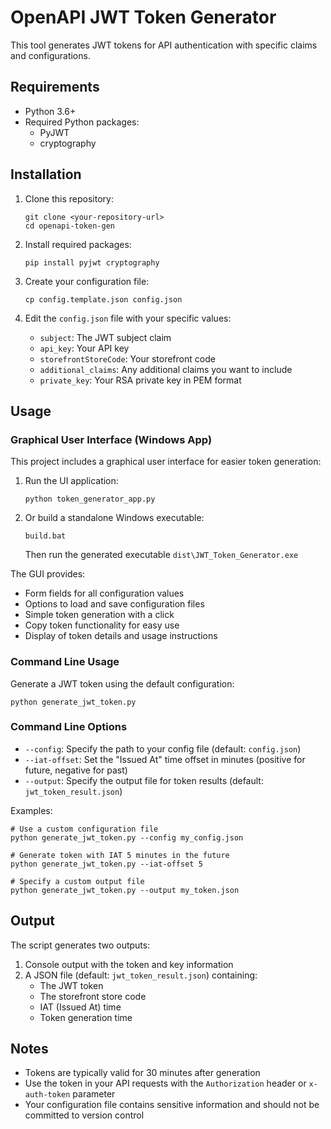 # OpenAPI JWT Token Generator

This tool generates JWT tokens for API authentication with specific claims and configurations.

## Requirements

- Python 3.6+
- Required Python packages:
  - PyJWT
  - cryptography

## Installation

1. Clone this repository:
   ```
   git clone <your-repository-url>
   cd openapi-token-gen
   ```

2. Install required packages:
   ```
   pip install pyjwt cryptography
   ```

3. Create your configuration file:
   ```
   cp config.template.json config.json
   ```

4. Edit the `config.json` file with your specific values:
   - `subject`: The JWT subject claim
   - `api_key`: Your API key
   - `storefrontStoreCode`: Your storefront code
   - `additional_claims`: Any additional claims you want to include
   - `private_key`: Your RSA private key in PEM format

## Usage

### Graphical User Interface (Windows App)

This project includes a graphical user interface for easier token generation:

1. Run the UI application:
   ```
   python token_generator_app.py
   ```
   
2. Or build a standalone Windows executable:
   ```
   build.bat
   ```
   Then run the generated executable `dist\JWT_Token_Generator.exe`

The GUI provides:
- Form fields for all configuration values
- Options to load and save configuration files
- Simple token generation with a click
- Copy token functionality for easy use
- Display of token details and usage instructions

### Command Line Usage

Generate a JWT token using the default configuration:

```
python generate_jwt_token.py
```

### Command Line Options

- `--config`: Specify the path to your config file (default: `config.json`)
- `--iat-offset`: Set the "Issued At" time offset in minutes (positive for future, negative for past)
- `--output`: Specify the output file for token results (default: `jwt_token_result.json`)

Examples:

```
# Use a custom configuration file
python generate_jwt_token.py --config my_config.json

# Generate token with IAT 5 minutes in the future
python generate_jwt_token.py --iat-offset 5

# Specify a custom output file
python generate_jwt_token.py --output my_token.json
```

## Output

The script generates two outputs:

1. Console output with the token and key information
2. A JSON file (default: `jwt_token_result.json`) containing:
   - The JWT token
   - The storefront store code
   - IAT (Issued At) time
   - Token generation time

## Notes

- Tokens are typically valid for 30 minutes after generation
- Use the token in your API requests with the `Authorization` header or `x-auth-token` parameter
- Your configuration file contains sensitive information and should not be committed to version control
